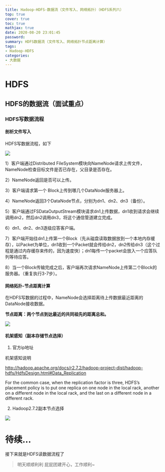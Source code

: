 ```yaml
---
title: Hadoop-HDFS-数据流（文件写入、网络拓扑）（HDFS系列六）
top: true
cover: true
toc: true
mathjax: true
date: 2020-08-20 23:01:45
password:
summary: HDFS数据流（文件写入、网络拓扑节点距离计算）
tags:
- Hadoop-HDFS
categories:
- 大数据
---
```


# HDFS

## HDFS的数据流（面试重点）

### HDFS写数据流程

#### 剖析文件写入

HDFS写数据流程，如下

![](1.png)

1）客户端通过Distributed FileSystem模块向NameNode请求上传文件，NameNode检查目标文件是否已存在，父目录是否存在。

2）NameNode返回是否可以上传。

3）客户端请求第一个 Block上传到哪几个DataNode服务器上。

4）NameNode返回3个DataNode节点，分别为dn1、dn2、dn3（备份）。

5）客户端通过FSDataOutputStream模块请求dn1上传数据，dn1收到请求会继续调用dn2，然后dn2调用dn3，将这个通信管道建立完成。

6）dn1、dn2、dn3逐级应答客户端。

7）客户端开始往dn1上传第一个Block（先从磁盘读取数据放到一个本地内存缓存），以Packet为单位，dn1收到一个Packet就会传给dn2，dn2传给dn3（这个过程是通过内存缓存来传的，因为速度快）；dn1每传一个packet会放入一个应答队列等待应答。

8）当一个Block传输完成之后，客户端再次请求NameNode上传第二个Block的服务器。（重复执行3-7步）。

#### 网络拓扑-节点距离计算

在HDFS写数据的过程中，NameNode会选择距离待上传数据最近距离的DataNode接收数据。

**节点距离：两个节点到达最近的共同祖先的距离总和。**

![](2.png)

#### 机架感知（副本存储节点选择）

1. 官方ip地址

机架感知说明

http://hadoop.apache.org/docs/r2.7.2/hadoop-project-dist/hadoop-hdfs/HdfsDesign.html#Data_Replication

For the common case, when the replication factor is three, HDFS’s placement policy is to put one replica on one node in the local rack, another on a different node in the local rack, and the last on a different node in a different rack.

2. Hadoop2.7.2副本节点选择

![](3.png)

# 待续...

接下来就是HDFS读数据流程了

> 明天顺顺利利
> 屁屁团建开心，工作顺利~